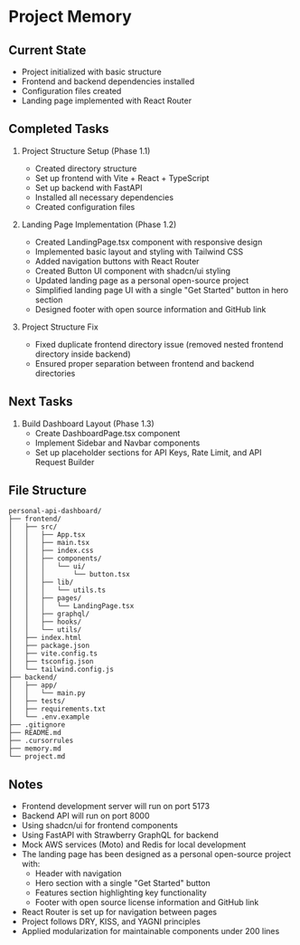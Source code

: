 # Project Memory

## Current State
- Project initialized with basic structure
- Frontend and backend dependencies installed
- Configuration files created
- Landing page implemented with React Router

## Completed Tasks
1. Project Structure Setup (Phase 1.1)
   - Created directory structure
   - Set up frontend with Vite + React + TypeScript
   - Set up backend with FastAPI
   - Installed all necessary dependencies
   - Created configuration files

2. Landing Page Implementation (Phase 1.2)
   - Created LandingPage.tsx component with responsive design
   - Implemented basic layout and styling with Tailwind CSS
   - Added navigation buttons with React Router
   - Created Button UI component with shadcn/ui styling
   - Updated landing page as a personal open-source project
   - Simplified landing page UI with a single "Get Started" button in hero section
   - Designed footer with open source information and GitHub link

3. Project Structure Fix
   - Fixed duplicate frontend directory issue (removed nested frontend directory inside backend)
   - Ensured proper separation between frontend and backend directories

## Next Tasks
1. Build Dashboard Layout (Phase 1.3)
   - Create DashboardPage.tsx component
   - Implement Sidebar and Navbar components
   - Set up placeholder sections for API Keys, Rate Limit, and API Request Builder

## File Structure
```
personal-api-dashboard/
├── frontend/
│   ├── src/
│   │   ├── App.tsx
│   │   ├── main.tsx
│   │   ├── index.css
│   │   ├── components/
│   │   │   └── ui/
│   │   │       └── button.tsx
│   │   ├── lib/
│   │   │   └── utils.ts
│   │   ├── pages/
│   │   │   └── LandingPage.tsx
│   │   ├── graphql/
│   │   ├── hooks/
│   │   └── utils/
│   ├── index.html
│   ├── package.json
│   ├── vite.config.ts
│   ├── tsconfig.json
│   └── tailwind.config.js
├── backend/
│   ├── app/
│   │   └── main.py
│   ├── tests/
│   ├── requirements.txt
│   └── .env.example
├── .gitignore
├── README.md
├── .cursorrules
├── memory.md
└── project.md
```

## Notes
- Frontend development server will run on port 5173
- Backend API will run on port 8000
- Using shadcn/ui for frontend components
- Using FastAPI with Strawberry GraphQL for backend
- Mock AWS services (Moto) and Redis for local development
- The landing page has been designed as a personal open-source project with:
  - Header with navigation
  - Hero section with a single "Get Started" button
  - Features section highlighting key functionality
  - Footer with open source license information and GitHub link
- React Router is set up for navigation between pages
- Project follows DRY, KISS, and YAGNI principles
- Applied modularization for maintainable components under 200 lines

